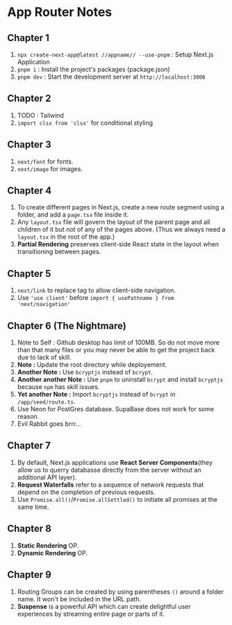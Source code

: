 # App Router Notes

## Chapter 1

1. `npx create-next-app@latest //appname// --use-pnpm` : Setup Next.js Application
2. `pnpm i` : Install the project's packages (package.json)
3. `pnpm dev` : Start the development server at `http://localhost:3000`

## Chapter 2

1. TODO : Tailwind
2. `import clsx from 'clsx'` for conditional styling

## Chapter 3

1. `next/font` for fonts.
2. `next/image` for images.

## Chapter 4

1. To create different pages in Next.js, create a new route segment using a folder, and add a `page.tsx` file inside it.
2. Any `layout.tsx` file will govern the layout of the parent page and all children of it but not of any of the pages above. {Thus we always need a `layout.tsx` in the root of the app.}
3. **Partial Rendering** preserves client-side React state in the layout when transitioning between pages.

## Chapter 5

1. `next/link` to replace <a> tag to allow client-side navigation.
2. Use `'use client'` before `import { usePathname } from 'next/navigation'`

## Chapter 6 (The Nightmare)

1. Note to Self : Github desktop has limit of 100MB. So do not move more than that many files or you may never be able to get the project back due to lack of skill.
2. **Note :** Update the root directory while deployement.
3. **Another Note :** Use `bcryptjs` instead of `bcrypt`.
4. **Another another Note :** Use `pnpm` to uninstall `bcrypt` and install `bcryptjs` because `npm` has skill issues.
5. **Yet another Note :** Import `bcryptjs` instead of `bcrypt` in `/app/seed/route.ts`.
6. Use Neon for PostGres database. SupaBase does not work for some reason.
7. Evil Rabbit goes brrr...

## Chapter 7

1. By default, Next.js applications use **React Server Components**(they allow us to querry databasse directly from the server without an additional API layer).
2. **Request Waterfalls** refer to a sequence of network requests that depend on the completion of previous requests.
3. Use `Promise.all()`/`Promise.allSettled()` to initiate all promises at the same time.

## Chapter 8

1. **Static Rendering** OP.
2. **Dynamic Rendering** OP.

## Chapter 9

1. Routing Groups can be created by using parentheses `()` around a folder name. It won't be included in the URL path.
2. **Suspense** is a powerful API which can create delightful user experiences by streaming entire page or parts of it.